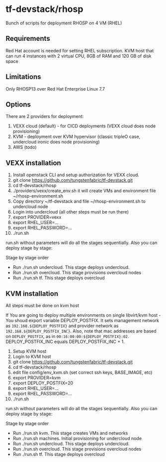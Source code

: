 # tf-devstack/rhosp

Bunch of scripts for deployment RHOSP on 4 VM (RHEL)


## Requirements

Red Hat account is needed for setting RHEL subscription.
KVM host that can run 4 instances with 2 virtual CPU, 8GB of RAM and 120 GB of disk space


## Limitations

Only RHOSP13 over Red Hat Enterprise Linux 7.7

## Options

There are 2 providers for deployment:
1) VEXX cloud (default) - for CICD deployments (VEXX cloud does node provisioning)
2) KVM - deployment over KVM hypervisor (classic tripleO case, undercloud ironic does node provisioning)
3) AWS (todo)

## VEXX installation

1. Install openstack CLI and setup authorization for VEXX cloud.
1. git clone https://github.com/tungstenfabric/tf-devstack.git
1. cd tf-devstack/rhosp
1. ./providers/vexx/create_env.sh it will create VMs and environment file ~/rhosp-environment.sh
1. Copy directory ~/tf-devstack and file ~/rhosp-environment.sh to undercloud node
1. Login into undercloud (all other steps must be run there)
1. export PROVIDER=vexx
1. export RHEL_USER=...
1. export RHEL_PASSWORD=...
1. ./run.sh

run.sh without parameters will do all the stages sequentially.
Also you can deploy stage by stage:

Stage by stage order
 - Run ./run.sh undercloud. This stage deploys undercloud.
 - Run ./run.sh overcloud. This stage provisions overcloud nodes
 - Run ./run.sh tf. This stage deploys overcloud


## KVM installation
All steps must be done on kvm host

If You are going to deploy multiple environments on single libvirt/kvm host - You shoud export variable DEPLOY_POSTFIX.
It sets management network as `192.168.${DEPLOY_POSTFIX}` and provider network as `192.168.${DEPLOY_POSTFIX_INC}`.
Also, note that mac addresses are based on `DEPLOY_POSTFIX`, as in `00:16:00:00:${DEPLOY_POSTFIX}:02`.
DEPLOY_POSTFIX_INC equals DEPLOY_POSTFIX_INC + 1.

1. Setup KVM host
1. Login to KVM host
1. git clone https://github.com/tungstenfabric/tf-devstack.git
1. cd tf-devstack/rhosp
1. edit file config/env_kvm.sh (set correct ssh keys, BASE_IMAGE, etc)
1. export PROVIDER=kvm
1. export DEPLOY_POSTFIX=20
1. export RHEL_USER=...
1. export RHEL_PASSWORD=...
1. ./run.sh

run.sh without parameters will do all the stages sequentially.
Also you can deploy stage by stage:

Stage by stage order
 - Run ./run.sh kvm. This stage creates VMs and networks
 - Run ./run.sh machines. Initial provisioning for undercloud node
 - Run ./run.sh undercloud. This stage deploys undercloud.
 - Run ./run.sh overcloud. This stage provisions overcloud nodes
 - Run ./run.sh tf. This stage deploys overcloud


